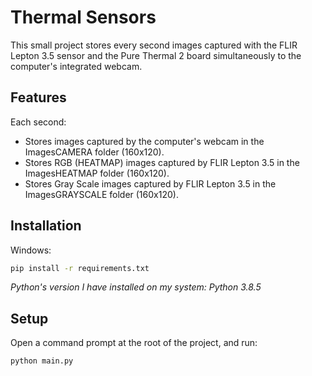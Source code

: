 # Thermal Sensors

This small project stores every second images captured with the FLIR Lepton 3.5 sensor and the Pure Thermal 2 board simultaneously to the computer's integrated webcam.

## Features

Each second:

- Stores images captured by the computer's webcam in the ImagesCAMERA folder (160x120).
- Stores RGB (HEATMAP) images captured by FLIR Lepton 3.5 in the ImagesHEATMAP folder (160x120).
- Stores Gray Scale images captured by FLIR Lepton 3.5 in the ImagesGRAYSCALE folder (160x120).

## Installation

Windows:

```sh
pip install -r requirements.txt
```

_Python's version I have installed on my system: Python 3.8.5_

## Setup

Open a command prompt at the root of the project, and run:

```sh
python main.py
```
